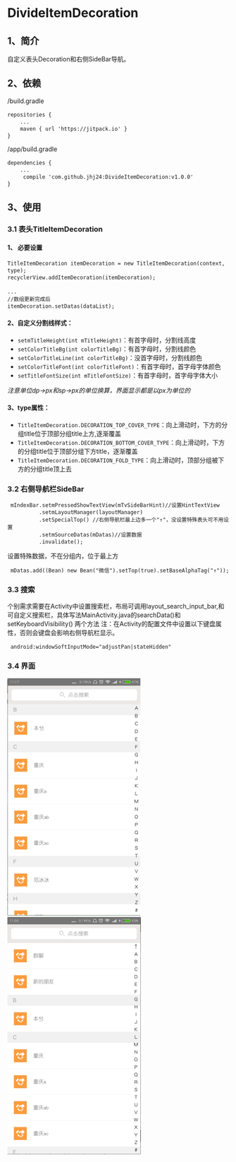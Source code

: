# DivideItemDecoration
## 1、简介
自定义表头Decoration和右侧SideBar导航。


## 2、依赖

/build.gradle
```
repositories {
    ...
    maven { url 'https://jitpack.io' }
}
```
/app/build.gradle
```
dependencies {
    ...
     compile 'com.github.jhj24:DivideItemDecoration:v1.0.0'
}
```


## 3、使用

### 3.1 表头TitleItemDecoration

#### 1、 必要设置
```
TitleItemDecoration itemDecoration = new TitleItemDecoration(context, type);
recyclerView.addItemDecoration(itemDecoration);

...
//数组更新完成后
itemDecoration.setDatas(dataList);
```
#### 2、自定义分割线样式：
- `setmTitleHeight(int mTitleHeight)`：有首字母时，分割线高度
- `setColorTitleBg(int colorTitleBg)`：有首字母时，分割线颜色
- `setColorTitleLine(int colorTitleBg)`：没首字母时，分割线颜色
- `setColorTitleFont(int colorTitleFont)`：有首字母时，首字母字体颜色
- `setTitleFontSize(int mTitleFontSize)`：有首字母时，首字母字体大小

*注意单位dp→px和sp→px的单位换算，界面显示都是以px为单位的*

#### 3、type属性：
 - `TitleItemDecoration.DECORATION_TOP_COVER_TYPE`：向上滑动时，下方的分组title位于顶部分组title上方,逐渐覆盖
 - `TitleItemDecoration.DECORATION_BOTTOM_COVER_TYPE`：向上滑动时，下方的分组title位于顶部分组下方title，逐渐覆盖
 - `TitleItemDecoration.DECORATION_FOLD_TYPE`：向上滑动时，顶部分组被下方的分组title顶上去
 
### 3.2 右侧导航栏SideBar
 ```
  mIndexBar.setmPressedShowTextView(mTvSideBarHint)//设置HintTextView
           .setmLayoutManager(layoutManager)
           .setSpecialTop() //右侧导航栏最上边多一个"↑"，没设置特殊表头可不用设置
           .setmSourceDatas(mDatas)//设置数据
           .invalidate();
 
 ```
  设置特殊数据，不在分组内，位于最上方
  ```
   mDatas.add((Bean) new Bean("微信").setTop(true).setBaseAlphaTag("↑"));
  ```
  
  
### 3.3 搜索
个别需求需要在Activity中设置搜索栏，布局可调用layout_search_input_bar,和可自定义搜索栏，具体写法MainActivity.java的searchData()和setKeyboardVisibility() 两个方法
注：在Activity的配置文件中设置以下键盘属性，否则会键盘会影响右侧导航栏显示。
```
 android:windowSoftInputMode="adjustPan|stateHidden"
 ```
 
### 3.4 界面

![没特殊表头](https://github.com/jhj24/DivideItemDecoration/blob/master/app/screenshot/nospecialtitle.png)                ![有特殊表头](https://github.com/jhj24/DivideItemDecoration/blob/master/app/screenshot/withspecialtitle.png)
